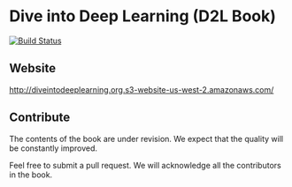 # Dive into Deep Learning (D2L Book)

[![Build Status](http://ci.diveintodeeplearning.org/job/en/job/master/badge/icon)](http://ci.diveintodeeplearning.org/job/en/job/master/)

## Website

http://diveintodeeplearning.org.s3-website-us-west-2.amazonaws.com/


## Contribute

The contents of the book are under revision. We expect that the quality will be constantly improved.

Feel free to submit a pull request. We will acknowledge all the contributors in the book. 
